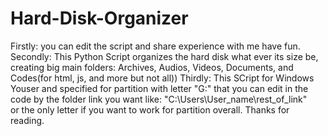 # Hard-Disk-Organizer
Firstly: you can edit the script and share experience with me have fun.
Secondly: This Python Script organizes the hard disk what ever its size be, creating big main folders: Archives, Audios, Videos, Documents, and Codes(for html, js, and more but not all))
Thirdly: This SCript for Windows Youser and specified for partition with letter "G:" that you can edit in the code by the folder link you want like: "C:\\Users\\User_name\\rest_of_link"  
or the only letter if you want to work for partition overall.
Thanks for reading.

